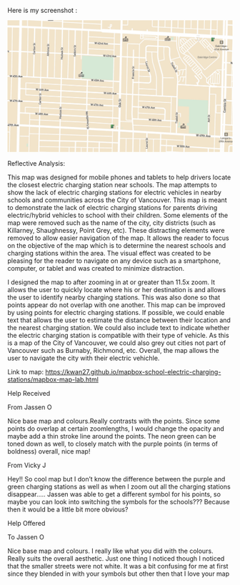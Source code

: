 Here is my screenshot :

![alt text](https://github.com/kwan27/mapbox-school-electric-charging-stations/blob/master/Screen%20Shot.jpg "Mapbox Screenshot")

Reflective Analysis:

This map was designed for mobile phones and tablets to help drivers locate the closest electric charging station near schools. The map attempts to show the lack of electric charging stations for electric vehicles in nearby schools and communities across the City of Vancouver. This map is meant to demonstrate the lack of electric charging stations for parents driving electric/hybrid vehicles to school with their children. Some elements of the map were removed such as the name of the city, city districts (such as Killarney, Shaughnessy, Point Grey, etc). These distracting elements were removed to allow easier navigation of the map. It allows the reader to focus on the objective of the map which is to determine the nearest schools and charging stations within the area. The visual effect was created to be pleasing for the reader to navigate on any device such as a smartphone, computer, or tablet and was created to minimize distraction. 

I designed the map to after zooming in at or greater than 11.5x zoom. It allows the user to quickly locate where his or her destination is and allows the user to identify nearby charging stations. This was also done so that points appear do not overlap with one another. This map can be improved by using points for electric charging stations. If possible, we could enable text that allows the user to estimate the distance between their location and the nearest charging station. We could also include text to indicate whether the electric charging station is compatible with their type of vehicle. As this is a map of the City of Vancouver, we could also grey out cities not part of Vancouver such as Burnaby, Richmond, etc.  Overall, the map allows the user to navigate the city with their electric vehichle.


Link to map: https://kwan27.github.io/mapbox-school-electric-charging-stations/mapbox-map-lab.html

Help Received

From Jassen O

Nice base map and colours.Really contrasts with the points. Since some points do overlap at certain zoomlengths, I would change the opacity and maybe add a thin stroke line around the points. The neon green can be toned down as well, to closely match with the purple points (in terms of boldness) overall, nice map!

From Vicky J

Hey!! So cool map but I don’t know the difference between the purple and green charging stations as well as when I zoom out all the charging stations disappear.....
Jassen was able to get a different symbol for his points, so maybe you can look into switching the symbols for the schools??? Because then it would be a little bit more obvious?

Help Offered

To Jassen O

Nice base map and colours. I really like what you did with the colours. Really suits the overall aesthetic. Just one thing I noticed though I noticed that the smaller streets were not white. It was a bit confusing for me at first since they blended in with your symbols but other then that I love your map
